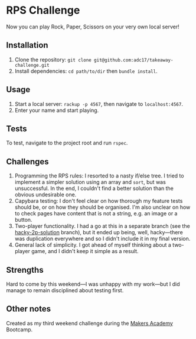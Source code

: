 # RPS Challenge

Now you can play Rock, Paper, Scissors on your very own local server!

## Installation

1. Clone the repository: `git clone git@github.com:adc17/takeaway-challenge.git`
2. Install dependencies: `cd path/to/dir` then `bundle install`. 

## Usage

1. Start a local server: `rackup -p 4567`, then navigate to `localhost:4567`.
2. Enter your name and start playing.

## Tests

To test, navigate to the project root and run `rspec`.

## Challenges

1. Programming the RPS rules: I resorted to a nasty if/else tree. I tried to implement a simpler solution using an array and `sort`, but was unsuccessful. In the end, I couldn't find a better solution than the obvious undesirable one.
2. Capybara testing: I don't feel clear on how thorough my feature tests should be, or on how they should be organised. I'm also unclear on how to check pages have content that is not a string, e.g. an image or a button.
3. Two-player functionality. I had a go at this in a separate branch (see the [hacky-2p-solution](https://github.com/adc17/rps-challenge/tree/hacky_2p_solution) branch), but it ended up being, well, hacky—there was duplication everywhere and so I didn't include it in my final version.
4. General lack of simplicity. I got ahead of myself thinking about a two-player game, and I didn't keep it simple as a result.

## Strengths

Hard to come by this weekend—I was unhappy with my work—but I did manage to remain disciplined about testing first. 

## Other notes

Created as my third weekend challenge during the [Makers Academy](http://www.makersacademy.com) Bootcamp.
